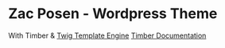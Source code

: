 Zac Posen - Wordpress Theme
===================================

With Timber & [Twig Template Engine](http://twig.sensiolabs.org/)
[Timber Documentation](https://github.com/jarednova/timber/wiki/)
